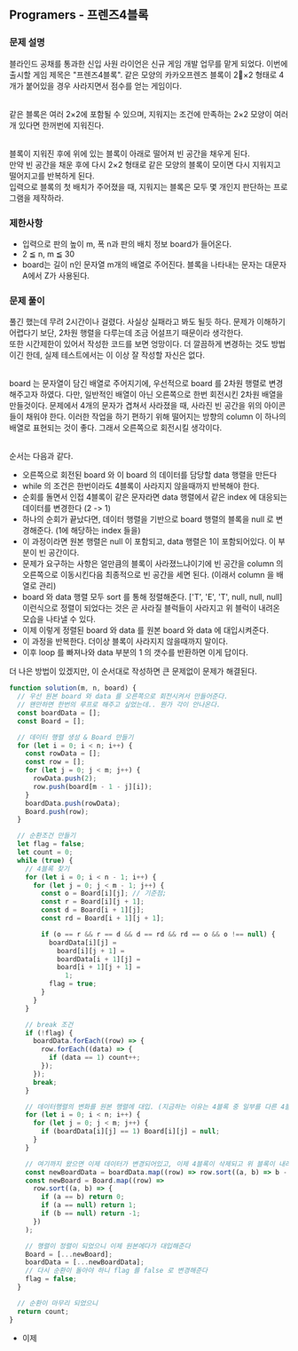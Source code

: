 ## Programers - 프렌즈4블록

### 문제 설명

블라인드 공채를 통과한 신입 사원 라이언은 신규 게임 개발 업무를 맡게 되었다. 이번에 출시할 게임 제목은 "프렌즈4블록".
같은 모양의 카카오프렌즈 블록이 2×2 형태로 4개가 붙어있을 경우 사라지면서 점수를 얻는 게임이다.<br /><br />

같은 블록은 여러 2×2에 포함될 수 있으며, 지워지는 조건에 만족하는 2×2 모양이 여러 개 있다면 한꺼번에 지워진다.<br /><br />

블록이 지워진 후에 위에 있는 블록이 아래로 떨어져 빈 공간을 채우게 된다.<br />
만약 빈 공간을 채운 후에 다시 2×2 형태로 같은 모양의 블록이 모이면 다시 지워지고 떨어지고를 반복하게 된다.<br />
입력으로 블록의 첫 배치가 주어졌을 때, 지워지는 블록은 모두 몇 개인지 판단하는 프로그램을 제작하라.

### 제한사항

- 입력으로 판의 높이 m, 폭 n과 판의 배치 정보 board가 들어온다.
- 2 ≦ n, m ≦ 30
- board는 길이 n인 문자열 m개의 배열로 주어진다. 블록을 나타내는 문자는 대문자 A에서 Z가 사용된다.

### 문제 풀이

풀긴 했는데 무려 2시간이나 걸렸다. 사실상 실패라고 봐도 될듯 하다. 문제가 이해하기 어렵다기 보단, 2차원 행렬을 다루는데 조금 어설프기 때문이라 생각한다. <br />
또한 시간제한이 있어서 작성한 코드를 보면 엉망이다. 더 깔끔하게 변경하는 것도 방법이긴 한데, 실제 테스트에서는 이 이상 잘 작성할 자신은 없다.<br /><br />

board 는 문자열이 담긴 배열로 주어지기에, 우선적으로 board 를 2차원 행렬로 변경해주고자 하였다. 다만, 일반적인 배열이 아닌 오른쪽으로 한번 회전시킨 2차원 배열을 만들것이다. 문제에서 4개의 문자가 겹쳐서 사라졌을 때, 사라진 빈 공간을 위의 아이콘들이 채워야 한다. 이러한 작업을 하기 편하기 위해 떨어지는 방향의 column 이 하나의 배열로 표현되는 것이 좋다. 그래서 오른쪽으로 회전시킬 생각이다. <br /><br />

순서는 다음과 같다.

- 오른쪽으로 회전된 board 와 이 board 의 데이터를 담당할 data 행렬을 만든다
- while 의 조건은 한번이라도 4블록이 사라지지 않을때까지 반복해야 한다.
- 순회를 돌면서 인접 4블록이 같은 문자라면 data 행렬에서 같은 index 에 대응되는 데이터를 변경한다 (2 -> 1)
- 하나의 순회가 끝났다면, 데이터 행렬을 기반으로 board 행렬의 블록을 null 로 변경해준다. (1에 해당하는 index 들을)
- 이 과정이라면 원본 행렬은 null 이 포함되고, data 행렬은 1이 포함되어있다. 이 부분이 빈 공간이다.
- 문제가 요구하는 사항은 얼만큼의 블록이 사라졌느냐이기에 빈 공간을 column 의 오른쪽으로 이동시킨다음 최종적으로 빈 공간을 세면 된다. (이래서 column 을 배열로 관리)
- board 와 data 행렬 모두 sort 를 통해 정렬해준다. ['T', 'E', 'T', null, null, null] 이런식으로 정렬이 되었다는 것은 곧 사라질 블럭들이 사라지고 위 블럭이 내려온 모습을 나타낼 수 있다.
- 이제 이렇게 정렬된 board 와 data 를 원본 board 와 data 에 대입시켜준다.
- 이 과정을 반복한다. 더이상 블록이 사라지지 않을때까지 말이다.
- 이후 loop 를 빠져나와 data 부분의 1 의 갯수를 반환하면 이게 답이다.

더 나은 방법이 있겠지만, 이 순서대로 작성하면 큰 문제없이 문제가 해결된다. <br />

```js
function solution(m, n, board) {
  // 우선 원본 board 와 data 를 오른쪽으로 회전시켜서 만들어준다.
  // 왠만하면 한번의 루프로 해주고 싶었는데.. 뭔가 각이 안나온다.
  const boardData = [];
  const Board = [];

  // 데이터 행렬 생성 & Board 만들기
  for (let i = 0; i < n; i++) {
    const rowData = [];
    const row = [];
    for (let j = 0; j < m; j++) {
      rowData.push(2);
      row.push(board[m - 1 - j][i]);
    }
    boardData.push(rowData);
    Board.push(row);
  }

  // 순환조건 만들기
  let flag = false;
  let count = 0;
  while (true) {
    // 4블록 찾기
    for (let i = 0; i < n - 1; i++) {
      for (let j = 0; j < m - 1; j++) {
        const o = Board[i][j]; // 기준점;
        const r = Board[i][j + 1];
        const d = Board[i + 1][j];
        const rd = Board[i + 1][j + 1];

        if (o == r && r == d && d == rd && rd == o && o !== null) {
          boardData[i][j] =
            board[i][j + 1] =
            boardData[i + 1][j] =
            board[i + 1][j + 1] =
              1;
          flag = true;
        }
      }
    }

    // break 조건
    if (!flag) {
      boardData.forEach((row) => {
        row.forEach((data) => {
          if (data == 1) count++;
        });
      });
      break;
    }

    // 데이터행렬의 변화를 원본 행렬에 대입. (지금하는 이유는 4블록 중 일부를 다른 4블록하고 공유할 수 있기 때문이다. 그래서 한번에 삭제해야한다)
    for (let i = 0; i < n; i++) {
      for (let j = 0; j < m; j++) {
        if (boardData[i][j] == 1) Board[i][j] = null;
      }
    }

    // 여기까지 왔으면 이제 데이터가 변경되어있고, 이제 4블록이 삭제되고 위 블록이 내려오는 과정을 행렬로 표현한다.
    const newBoardData = boardData.map((row) => row.sort((a, b) => b - a));
    const newBoard = Board.map((row) =>
      row.sort((a, b) => {
        if (a == b) return 0;
        if (a == null) return 1;
        if (b == null) return -1;
      })
    );

    // 행렬이 정렬이 되었으니 이제 원본에다가 대입해준다
    Board = [...newBoard];
    boardData = [...newBoardData];
    // 다시 순환이 돌아야 하니 flag 를 false 로 변경해준다
    flag = false;
  }

  // 순환이 마무리 되었으니
  return count;
}
```

- 이제

